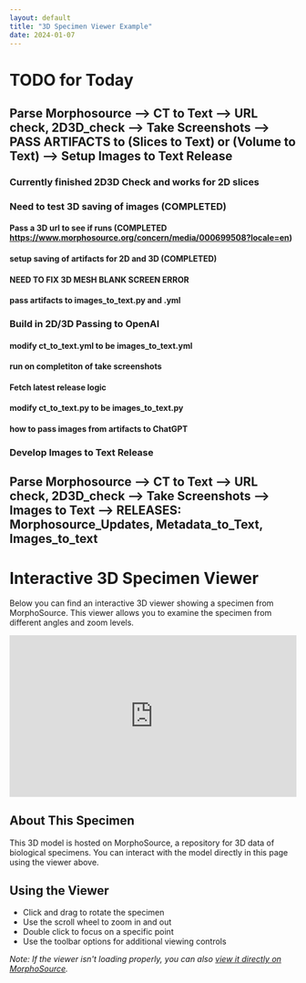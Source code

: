 ```yaml
---
layout: default
title: "3D Specimen Viewer Example"
date: 2024-01-07
---
```


# TODO for Today

## Parse Morphosource --> CT to Text --> URL check, 2D3D_check --> Take Screenshots --> PASS ARTIFACTS to (Slices to Text) or (Volume to Text) --> Setup Images to Text Release
### Currently finished 2D3D Check and works for 2D slices
### Need to test 3D saving of images (COMPLETED)
#### Pass a 3D url to see if runs (COMPLETED https://www.morphosource.org/concern/media/000699508?locale=en)
#### setup saving of artifacts for 2D and 3D (COMPLETED)
#### NEED TO FIX 3D MESH BLANK SCREEN ERROR
#### pass artifacts to images_to_text.py and .yml 
### Build in 2D/3D Passing to OpenAI
#### modify ct_to_text.yml to be images_to_text.yml
#### run on completiton of take screenshots
#### Fetch latest release logic
#### modify ct_to_text.py to be images_to_text.py
#### how to pass images from artifacts to ChatGPT
### Develop Images to Text Release
## Parse Morphosource --> CT to Text --> URL check, 2D3D_check --> Take Screenshots --> Images to Text --> RELEASES: Morphosource_Updates, Metadata_to_Text, Images_to_text

# Interactive 3D Specimen Viewer

Below you can find an interactive 3D viewer showing a specimen from MorphoSource. This viewer allows you to examine the specimen from different angles and zoom levels.

<div style="position: relative; padding-bottom: 56.25%; height: 0; overflow: hidden; max-width: 100%;">
  <iframe 
    src="https://www.morphosource.org/uv.html#?manifest=/manifests/447772d0-74cb-472b-b443-2426f271a2c3&c=0&m=0&cv=0"
    style="position: absolute; top: 0; left: 0; width: 100%; height: 100%;"
    frameborder="0"
    allowfullscreen>
  </iframe>
</div>

## About This Specimen

This 3D model is hosted on MorphoSource, a repository for 3D data of biological specimens. You can interact with the model directly in this page using the viewer above.

## Using the Viewer

- Click and drag to rotate the specimen
- Use the scroll wheel to zoom in and out
- Double click to focus on a specific point
- Use the toolbar options for additional viewing controls

*Note: If the viewer isn't loading properly, you can also [view it directly on MorphoSource](https://www.morphosource.org/uv.html#?manifest=/manifests/447772d0-74cb-472b-b443-2426f271a2c3&c=0&m=0&cv=0).*

